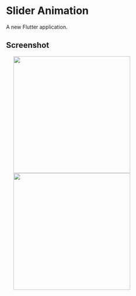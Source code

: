 # Slider Animation

A new Flutter application.

## Screenshot


<p float="left">
  <img src="https://user-images.githubusercontent.com/56515652/66768028-efb8d280-eeb1-11e9-8081-f09af759409d.PNG" 
       width=320 hspace="20"/> 
  <img src="https://user-images.githubusercontent.com/56515652/66768041-f6474a00-eeb1-11e9-91aa-162dc6a3ab0a.PNG"
       width=320 hspace="20"/>
</p>
